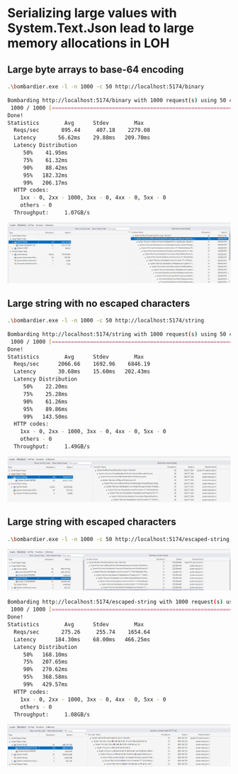 # Serializing large values with System.Text.Json lead to large memory allocations in LOH

## Large byte arrays to base-64 encoding

```sh
.\bombardier.exe -l -n 1000 -c 50 http://localhost:5174/binary
```

```sh
Bombarding http://localhost:5174/binary with 1000 request(s) using 50 connection(s)
 1000 / 1000 [=======================================================================================] 100.00% 807/s 1s
Done!
Statistics        Avg      Stdev        Max
  Reqs/sec       895.44     407.18    2279.08
  Latency       56.62ms    29.88ms   209.70ms
  Latency Distribution
     50%    41.95ms
     75%    61.32ms
     90%    88.42ms
     95%   182.32ms
     99%   206.17ms
  HTTP codes:
    1xx - 0, 2xx - 1000, 3xx - 0, 4xx - 0, 5xx - 0
    others - 0
  Throughput:     1.07GB/s
```

![alt text](byte-array-allocations.png)

## Large string with no escaped characters

```sh
.\bombardier.exe -l -n 1000 -c 50 http://localhost:5174/string
```

```sh
Bombarding http://localhost:5174/string with 1000 request(s) using 50 connection(s)
 1000 / 1000 [======================================================================================] 100.00% 1380/s 0s
Done!
Statistics        Avg      Stdev        Max
  Reqs/sec      2066.66    1692.96    6846.19
  Latency       30.68ms    15.60ms   202.43ms
  Latency Distribution
     50%    22.20ms
     75%    25.28ms
     90%    61.26ms
     95%    89.86ms
     99%   143.50ms
  HTTP codes:
    1xx - 0, 2xx - 1000, 3xx - 0, 4xx - 0, 5xx - 0
    others - 0
  Throughput:     1.49GB/s
```

![alt text](string-allocations.png)

## Large string with escaped characters

```sh
.\bombardier.exe -l -n 1000 -c 50 http://localhost:5174/escaped-string
```

![alt text](escaped-string-char-allocations.png)

```sh
Bombarding http://localhost:5174/escaped-string with 1000 request(s) using 50 connection(s)
 1000 / 1000 [=======================================================================================] 100.00% 253/s 3s
Done!
Statistics        Avg      Stdev        Max
  Reqs/sec       275.26     255.74    1654.64
  Latency      184.30ms    68.00ms   466.25ms
  Latency Distribution
     50%   168.10ms
     75%   207.65ms
     90%   270.62ms
     95%   368.58ms
     99%   429.57ms
  HTTP codes:
    1xx - 0, 2xx - 1000, 3xx - 0, 4xx - 0, 5xx - 0
    others - 0
  Throughput:     1.08GB/s
```

![alt text](escaped-string-allocations.png)

